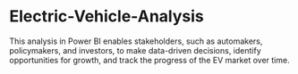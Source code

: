 # Electric-Vehicle-Analysis
This analysis in Power BI enables stakeholders, such as automakers, policymakers, and investors, to make data-driven decisions, identify opportunities for growth, and track the progress of the EV market over time. 

